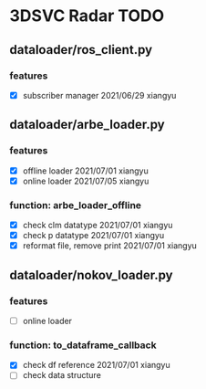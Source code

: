 # 3DSVC Radar TODO

## dataloader/ros_client.py

### features

- [x] subscriber manager 2021/06/29 xiangyu

## dataloader/arbe_loader.py

### features

- [x] offline loader 2021/07/01 xiangyu
- [x] online loader 2021/07/05 xiangyu

### function: arbe_loader_offline

- [x] check clm datatype 2021/07/01 xiangyu
- [x] check p datatype 2021/07/01 xiangyu
- [x] reformat file, remove print 2021/07/01 xiangyu

## dataloader/nokov_loader.py

### features

- [ ] online loader

### function: to_dataframe_callback

- [x] check df reference 2021/07/01 xiangyu
- [ ] check data structure